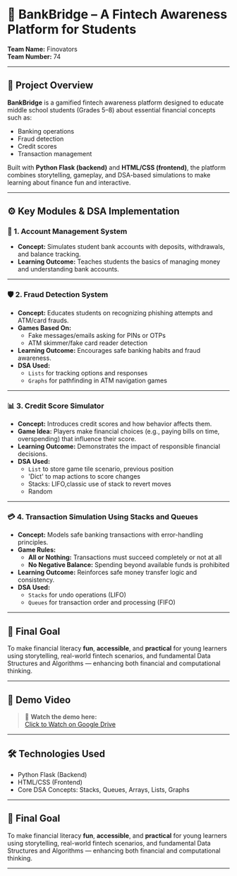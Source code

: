 

# 💸 BankBridge – A Fintech Awareness Platform for Students  
**Team Name:** Finovators  
**Team Number:** 74  

---

## 🧠 Project Overview  
**BankBridge** is a gamified fintech awareness platform designed to educate middle school students (Grades 5–8) about essential financial concepts such as:

- Banking operations  
- Fraud detection  
- Credit scores  
- Transaction management  

Built with **Python Flask (backend)** and **HTML/CSS (frontend)**, the platform combines storytelling, gameplay, and DSA-based simulations to make learning about finance fun and interactive.

---

## ⚙️ Key Modules & DSA Implementation  

### 🏦 1. Account Management System  
- **Concept:** Simulates student bank accounts with deposits, withdrawals, and balance tracking.  
- **Learning Outcome:** Teaches students the basics of managing money and understanding bank accounts.

---

### 🛡️ 2. Fraud Detection System  
- **Concept:** Educates students on recognizing phishing attempts and ATM/card frauds.  
- **Games Based On:**  
  - Fake messages/emails asking for PINs or OTPs  
  - ATM skimmer/fake card reader detection  
- **Learning Outcome:** Encourages safe banking habits and fraud awareness.  
- **DSA Used:**  
  - `Lists` for tracking options and responses  
  - `Graphs` for pathfinding in ATM navigation games

---

### 📊 3. Credit Score Simulator  
- **Concept:** Introduces credit scores and how behavior affects them.  
- **Game Idea:** Players make financial choices (e.g., paying bills on time, overspending) that influence their score.  
- **Learning Outcome:** Demonstrates the impact of responsible financial decisions.  
- **DSA Used:**  
  - `List` to store game tile scenario, previous position
  - 'Dict' to map actions to score changes
  - Stacks: LIFO,classic use of stack to revert moves
  - Random

---

### 💳 4. Transaction Simulation Using Stacks and Queues  
- **Concept:** Models safe banking transactions with error-handling principles.  
- **Game Rules:**  
  - **All or Nothing:** Transactions must succeed completely or not at all  
  - **No Negative Balance:** Spending beyond available funds is prohibited  
- **Learning Outcome:** Reinforces safe money transfer logic and consistency.  
- **DSA Used:**  
  - `Stacks` for undo operations (LIFO)  
  - `Queues` for transaction order and processing (FIFO)

---

## 🎯 Final Goal  
To make financial literacy **fun**, **accessible**, and **practical** for young learners using storytelling, real-world fintech scenarios, and fundamental Data Structures and Algorithms — enhancing both financial and computational thinking.

---

## 🎥 Demo Video  
> 📌 **Watch the demo here:**  
[Click to Watch on Google Drive](https://drive.google.com/file/d/1DRNbLtApPmJEiGrxc36YR455r7uLXsPu/view?usp=sharing)

---

## 🛠️ Technologies Used  
- Python Flask (Backend)  
- HTML/CSS (Frontend)  
- Core DSA Concepts: Stacks, Queues, Arrays, Lists, Graphs


---

## 🎯 Final Goal  
To make financial literacy **fun**, **accessible**, and **practical** for young learners using storytelling, real-world fintech scenarios, and fundamental Data Structures and Algorithms — enhancing both financial and computational thinking.

---


